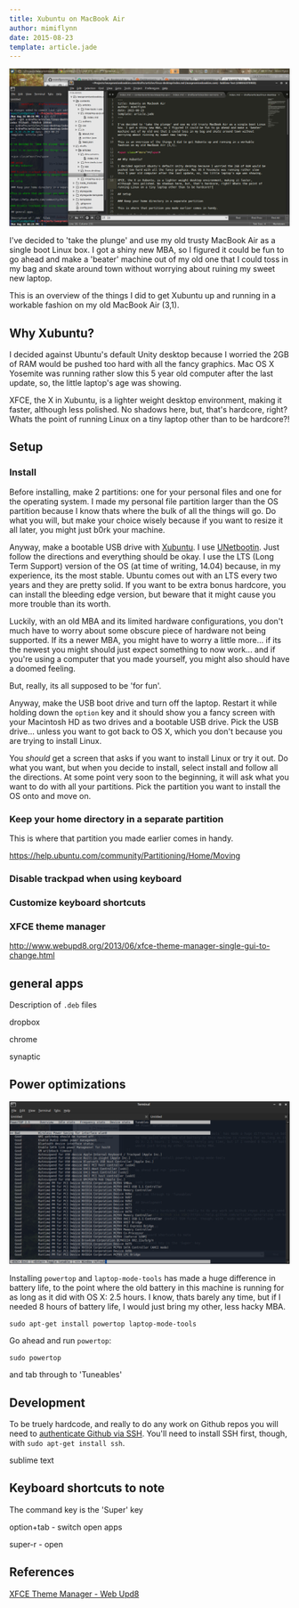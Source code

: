 ```yaml
---
title: Xubuntu on MacBook Air
author: mimiflynn
date: 2015-08-23
template: article.jade
---
```


![Xubuntu](itsalive.png)

I've decided to 'take the plunge' and use my old trusty MacBook Air as a single boot Linux box. I got a shiny new MBA, so I figured it could be fun to go ahead and make a 'beater' machine out of my old one that I could toss in my bag and skate around town without worrying about ruining my sweet new laptop.

This is an overview of the things I did to get Xubuntu up and running in a workable fashion on my old MacBook Air (3,1).

<span class="more"></span>

## Why Xubuntu?

I decided against Ubuntu's default Unity desktop because I worried the 2GB of RAM would be pushed too hard with all the fancy graphics. Mac OS X Yosemite was running rather slow this 5 year old computer after the last update, so, the little laptop's age was showing.

XFCE, the X in Xubuntu, is a lighter weight desktop environment, making it faster, although less polished. No shadows here, but, that's hardcore, right? Whats the point of running Linux on a tiny laptop other than to be hardcore?!

## Setup

### Install

Before installing, make 2 partitions: one for your personal files and one for the operating system. I made my personal file partition larger than the OS partition because I know thats where the bulk of all the things will go. Do what you will, but make your choice wisely because if you want to resize it all later, you might just b0rk your machine.

Anyway, make a bootable USB drive with [Xubuntu](http://xubuntu.org/). I use [UNetbootin](https://unetbootin.github.io/). Just follow the directions and everything should be okay. I use the LTS (Long Term Support) version of the OS (at time of writing, 14.04) because, in my experience, its the most stable. Ubuntu comes out with an LTS every two years and they are pretty solid. If you want to be extra bonus hardcore, you can install the bleeding edge version, but beware that it might cause you more trouble than its worth.

Luckily, with an old MBA and its limited hardware configurations, you don't much have to  worry about some obscure piece of hardware not being supported. If its a newer MBA, you might have to worry a little more... if its the newest you might should just expect something to now work... and if you're using a computer that you made yourself, you might also should have a doomed feeling.

But, really, its all supposed to be 'for fun'.

Anyway, make the USB boot drive and turn off the laptop. Restart it while holding down the `option` key and it should show you a fancy screen with your Macintosh HD as two drives and a bootable USB drive. Pick the USB drive... unless you want to got back to OS X, which you don't because you are trying to install Linux.

You *should* get a screen that asks if you want to install Linux or try it out. Do what you want, but when you decide to install, select install and follow all the directions. At some point very soon to the beginning, it will ask what you want to do with all your partitions. Pick the partition you want to install the OS onto and move on.

### Keep your home directory in a separate partition

This is where that partition you made earlier comes in handy.

https://help.ubuntu.com/community/Partitioning/Home/Moving

### Disable trackpad when using keyboard

### Customize keyboard shortcuts

### XFCE theme manager

http://www.webupd8.org/2013/06/xfce-theme-manager-single-gui-to-change.html

## general apps

Description of `.deb` files

dropbox

chrome



synaptic

## Power optimizations

![Powertop](powertop-tuneables.png)

Installing `powertop` and `laptop-mode-tools` has made a huge difference in battery life, to the point where the old battery in this machine is running for as long as it did with OS X: 2.5 hours. I know, thats barely any time, but if I needed 8 hours of battery life, I would just bring my other, less hacky MBA.

```
sudo apt-get install powertop laptop-mode-tools
```

Go ahead and run `powertop`:

```
sudo powertop
```

and tab through to 'Tuneables'

## Development

To be truely hardcode, and really to do any work on Github repos you will need to [authenticate Github via SSH](https://help.github.com/articles/generating-ssh-keys/). You'll need to install SSH first, though, with `sudo apt-get install ssh`.

sublime text

## Keyboard shortcuts to note

The command key is the 'Super' key

option+tab - switch open apps

super-r - open 


## References

[XFCE Theme Manager - Web Upd8](http://www.webupd8.org/2013/06/xfce-theme-manager-single-gui-to-change.html)